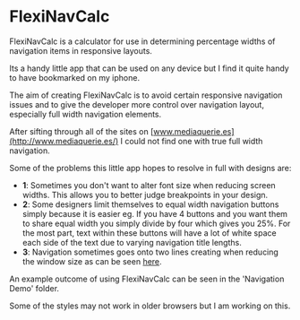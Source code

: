 # FlexiNavCalc

FlexiNavCalc is a calculator for use in determining percentage widths of navigation items in responsive layouts.

Its a handy little app that can be used on any device but I find it quite handy to have bookmarked on my iphone.

The aim of creating FlexiNavCalc is to avoid certain responsive navigation issues and to give the developer more control over navigation layout, especially full width navigation elements.

After sifting through all of the sites on [www.mediaquerie.es](http://www.mediaquerie.es/) I could not find one with true full width navigation.

Some of the problems this little app hopes to resolve in full with designs are:

* **1**: Sometimes you don't want to alter font size when reducing screen widths. This allows you to better judge breakpoints in your design.
* **2**: Some designers limit themselves to equal width navigation buttons simply because it is easier eg. If you have 4 buttons and you want them to share equal width you simply divide by four which gives you 25%. For the most part, text within these buttons will have a lot of white space each side of the text due to varying navigation title lengths.
* **3**: Navigation sometimes goes onto two lines creating when reducing the window size as can be seen [here](http://www.asburyagile.com/).

An example outcome of using FlexiNavCalc can be seen in the 'Navigation Demo' folder.

Some of the styles may not work in older browsers but I am working on this.